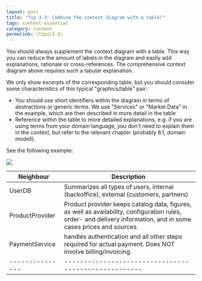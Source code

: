 ```yaml
---
layout: post
title: "Tip 3-3: Combine the context diagram with a table!"
tags: context essential
category: context
permalink: /tips/3-3/
---
```


You should always supplement the context diagram with a table. This way you can
reduce the amount of labels in the diagram and easily add explanations, rationale
or cross-references. The comprehensive context diagram above requires such a
tabular explanation.

We only show excerpts of the corresponding table, but you should consider some
characteristics of this typical "graphics/table" pair:

* You should use short identifiers within the diagram in terms of abstractions or generic terms. We use "Services" or "Market Data" in the example, which are then described in more detail in the table
* Reference within the table to more detailed explanations, e.g. if you are using terms from your domain language, you don't need to explain them in the context, but refer to the relevant chapter (probably 8.1, domain modell).

See the following example:

![]({{site.imageurl}}/03-context-user-product-service.png)


| Neighbour     | Description                                            |
|---------------|----------------------------------------------------|
| UserDB          | Summarizes all types of users, internal (backoffice), external (customers, partners) |
| ProductProvider  | Product provider keeps catalog data, figures, as well as availability, configuration rules, order- and delivery information, and in some cases prices and sources. |
| PaymentService      | handles authentication and all other steps required for actual payment. Does NOT involve billing/invoicing. |
|---------------|----------------------------------------------------|
